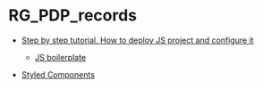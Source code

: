 # RG_PDP_records

- [Step by step tutorial. How to deploy JS project and configure it](https://github.com/cyberspacedk/RG_PDP_records/blob/master/js_boilerplate.md)
  - [JS boilerplate](https://github.com/cyberspacedk/JS-boilerplate)

- [Styled Components]()